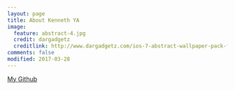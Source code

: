```yaml
---
layout: page
title: About Kenneth YA
image:
  feature: abstract-4.jpg
  credit: dargadgetz
  creditlink: http://www.dargadgetz.com/ios-7-abstract-wallpaper-pack-for-iphone-5-and-ipod-touch-retina/
comments: false
modified: 2017-03-28
---
```


 [My Github](https://github.com/kennethya2)
